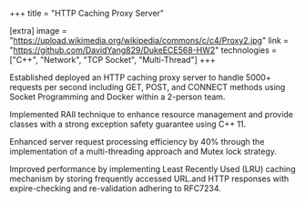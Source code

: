 +++
title = "HTTP Caching Proxy Server"

[extra]
image = "https://upload.wikimedia.org/wikipedia/commons/c/c4/Proxy2.jpg"
link = "https://github.com/DavidYang829/DukeECE568-HW2"
technologies = ["C++", "Network", "TCP Socket", "Multi-Thread"]
+++

Established deployed an HTTP caching proxy server to handle 5000+ requests per second including GET, POST, and CONNECT methods using Socket Programming and Docker within a 2-person team.

Implemented RAII technique to enhance resource management and provide classes with a strong exception safety
guarantee using C++ 11.

Enhanced server request processing efficiency by 40% through the implementation of a multi-threading approach
and Mutex lock strategy.

Improved performance by implementing Least Recently Used (LRU) caching mechanism by storing frequently
accessed URL.and HTTP responses with expire-checking and re-validation adhering to RFC7234.